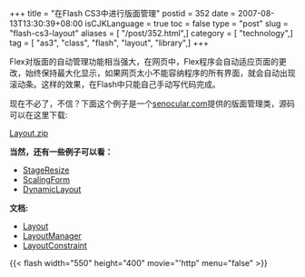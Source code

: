 +++
title = "在Flash CS3中进行版面管理"
postid = 352
date = 2007-08-13T13:30:39+08:00
isCJKLanguage = true
toc = false
type = "post"
slug = "flash-cs3-layout"
aliases = [ "/post/352.html",]
category = [ "technology",]
tag = [ "as3", "class", "flash", "layout", "library",]
+++


Flex对版面的自动管理功能相当强大，在网页中，Flex程序会自动适应页面的更改，始终保持最大化显示，如果网页太小不能容纳程序的所有界面，就会自动出现滚动条。这样的效果，在Flash中只能自己手动写代码完成。

现在不必了，不信？下面这个例子是一个[senocular.com](http://www.senocular.com/)提供的版面管理类，源码可以在这里下载:

[Layout.zip](http://www.senocular.com/demo/Layout/Layout.zip)

**当然，还有一些例子可以看：**

-   [StageResize](http://www.senocular.com/demo/Layout/examples/StageResize.html)
-   [ScalingForm](http://www.senocular.com/demo/Layout/examples/ScalingForm.html)
-   [DynamicLayout](http://www.senocular.com/demo/Layout/examples/DynamicLayout.html)

**文档:**

-   [Layout](http://www.senocular.com/demo/Layout/documentation/Layout.html)
-   [LayoutManager](http://www.senocular.com/demo/Layout/documentation/LayoutManager.html)
-   [LayoutConstraint](http://www.senocular.com/demo/Layout/documentation/LayoutConstraint.html)

{{< flash width="550" height="400" movie="'http" menu="false" >}}

